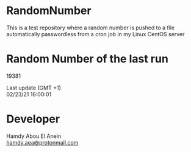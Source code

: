 # RandomNumber    
This is a test repository where a random number is pushed to a file automatically passwordless from a cron job in my Linux CentOS server    
# Random Number of the last run   
19381
      
Last update (GMT +1)    
02/23/21 16:00:01
# Developer    
Hamdy Abou El Anein   
hamdy.aea@protonmail.com
